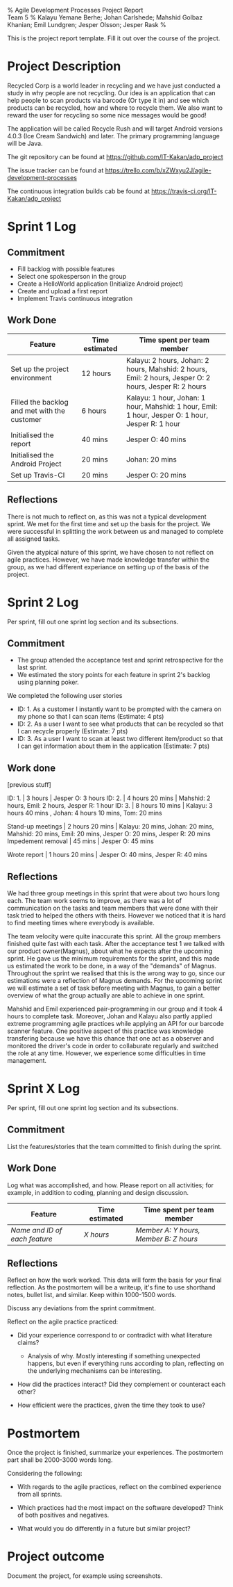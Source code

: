 % Agile Development Processes Project Report  
  Team 5
% Kalayu Yemane Berhe; Johan Carlshede; Mahshid Golbaz Khanian; Emil Lundgren; Jesper Olsson; Jesper Rask
%

This is the project report template.
Fill it out over the course of the project.

# Project Description
Recycled Corp is a world leader in recycling and we have just conducted a
study in why people are not recycling. Our idea is an application that can
help people to scan products via barcode (Or type it in) and see which
products can be recycled, how and where to recycle them. We also want to
reward the user for recycling so some nice messages would be good!

The application will be called Recycle Rush and will target Android versions
4.0.3 (Ice Cream Sandwich) and later. The primary programming language will
be Java.

The git repository can be found at https://github.com/IT-Kakan/adp_project

The issue tracker can be found at https://trello.com/b/xZWxyu2J/agile-development-processes

The continuous integration builds cab be found at https://travis-ci.org/IT-Kakan/adp_project

# Sprint 1 Log

## Commitment

- Fill backlog with possible features
- Select one spokesperson in the group
- Create a HelloWorld application (Initialize Android project)
- Create and upload a first report
- Implement Travis continuous integration

## Work Done

Feature | Time estimated | Time spent per team member
--------|----------------|--------
Set up the project environment | 12 hours | Kalayu: 2 hours, Johan: 2 hours, Mahshid: 2 hours, Emil: 2 hours, Jesper O: 2 hours, Jesper R: 2 hours  
Filled the backlog and met with the customer | 6 hours | Kalayu: 1 hour, Johan: 1 hour, Mahshid: 1 hour, Emil: 1 hour, Jesper O: 1 hour, Jesper R: 1 hour
Initialised the report | 40 mins | Jesper O: 40 mins
Initialised the Android Project | 20 mins | Johan: 20 mins
Set up Travis-CI | 20 mins | Jesper O: 20 mins

## Reflections
There is not much to reflect on, as this was not a typical development sprint. We met for the first time and set up the basis for the project. We were successful in splitting the work between us and managed to complete all assigned tasks.

Given the atypical nature of this sprint, we have chosen to not reflect on agile practices. However, we have made knowledge transfer within the group, as we had different experiance on setting up of the basis of the project.

# Sprint 2 Log
Per sprint, fill out one sprint log section and its subsections.

## Commitment
* The group attended the acceptance test and sprint retrospective for the last sprint.
* We estimated the story points for each feature in sprint 2's backlog using planning poker.

We completed the following user stories
* ID: 1. As a customer I instantly want to be prompted with the camera on my phone so that I can scan items (Estimate: 4 pts)
* ID: 2. As a user I want to see what products that can be recycled so that I can recycle properly (Estimate: 7 pts)
* ID: 3. As a user I want to scan at least two different item/product so that I can get information about them in the application (Estimate: 7 pts)




## Work done
[previous stuff]

 ID: 1. | 3 hours | Jesper O: 3 hours
 ID: 2. | 4 hours 20 mins | Mahshid: 2 hours, Emil: 2 hours, Jesper R: 1 hour
 ID: 3. | 8 hours 10 mins | Kalayu: 3 hours 40 mins , Johan: 4 hours 10 mins, Tom: 20 mins


Stand-up meetings | 2 hours 20 mins | Kalayu: 20 mins, Johan: 20 mins, Mahshid: 20 mins, Emil: 20 mins, Jesper O: 20 mins, Jesper R: 20 mins
Impedement removal | 45 mins | Jesper O: 45 mins

Wrote report | 1 hours 20 mins | Jesper O: 40 mins, Jesper R: 40 mins

## Reflections

We had three group meetings in this sprint that were about two hours long each. The team work seems to improve, as there was a lot of communication on the tasks and team members that were done with their task tried to helped the others with theirs. However we noticed that it is hard to find meeting times where everybody is available.

The team velocity were quite inaccurate this sprint. All the group members finished quite fast with each task. After the acceptance test 1 we talked with our product owner(Magnus), about what he expects after the upcoming sprint. He gave us the minimum requirements for the sprint, and this made us estimated the work to be done, in a way of the "demands" of Magnus. Throughout the sprint we realised that this is the wrong way to go, since our estimations were a reflection of Magnus demands. For the upcoming sprint we will estimate a set of task before meeting with Magnus, to gain a better overview of what the group actually are able to achieve in one sprint.

Mahshid and Emil experienced pair-programming in our group and it took 4 hours to complete task. Moreover, Johan and Kalayu also partly applied extreme programming agile practices while applying an API for our barcode scanner feature. One positive aspect of this practice was knowledge transfering because we have this chance that one act as a observer and monitored the driver's code in order to collaburate regularly and switched the role at any time. However, we experience some difficulties in time management.

# Sprint X Log
Per sprint, fill out one sprint log section and its subsections.

## Commitment
List the features/stories that the team committed to finish during the sprint.

## Work Done
Log what was accomplished, and how.
Please report on all activities; for example, in addition to coding, planning and design discussion.

Feature | Time estimated | Time spent per team member
--------|----------------|--------
*Name and ID of each feature* | *X hours* | *Member A: Y hours, Member B: Z hours*

## Reflections
Reflect on how the work worked.
This data will form the basis for your final reflection.
As the postmortem will be a writeup, it's fine to use shorthand notes, bullet list, and similar.
Keep within 1000-1500 words.

Discuss any deviations from the sprint commitment.

Reflect on the agile practice practiced:

- Did your experience correspond to or contradict with what literature claims?

    - Analysis of why. Mostly interesting if something unexpected happens, but even
      if everything runs according to plan, reflecting on the underlying mechanisms
      can be interesting.

- How did the practices interact?
  Did they complement or counteract each other?

- How efficient were the practices, given the time they took to use?

# Postmortem
Once the project is finished, summarize your experiences.
The postmortem part shall be 2000-3000 words long.

Considering the following:

- With regards to the agile practices, reflect on the combined experience from all sprints.

- Which practices had the most impact on the software developed?
  Think of both positives and negatives.

- What would you do differently in a future but similar project?


# Project outcome
Document the project, for example using screenshots.
